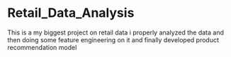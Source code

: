 # Retail_Data_Analysis
This is a my biggest project on retail data i properly analyzed the data and then doing some feature engineering on it and finally developed product recommendation model 
